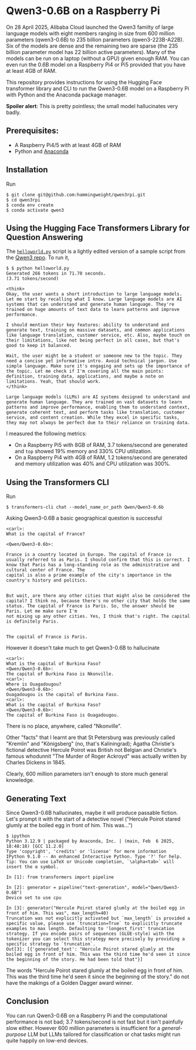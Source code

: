 # Qwen3-0.6B on a Raspberry Pi
On 28 April 2025, Alibaba Cloud launched the Qwen3 familty of large language models with eight members ranging in size from 600 million parameters (qwen3-0.6B) to 235 billion parameters (qwen3-223B-A22B). Six of the models are dense and the remaining two are sparse (the 235 billion parameter model has 22 billion active parameters). Many of the models can be run on a laptop (without a GPU) given enough RAM. You can even run the 0.6B model on a Raspberry Pi4 or Pi5 provided that you have at least 4GB of RAM.

This repository provides instructions for using the Hugging Face transformer library and CLI to run the Qwen3-0.6B model on a Raspberry Pi with Python and the Anaconda package manager.

**Spoiler alert**: This is pretty pointless; the small model hallucinates very badly.

## Prerequisites:
* A Raspberry Pi4/5 with at least 4GB of RAM
* Python and [Anaconda](https://www.anaconda.com/download)

## Installation
Run

```
$ git clone git@github.com:hammingweight/qwen3rpi.git
$ cd qwen3rpi
$ conda env create
$ conda activate qwen3
```

## Using the Hugging Face Transformers Library for Question Answering
The [`helloworld.py`](./helloworld.py) script is a lightly edited version of a sample script from the [Qwen3 repo](https://github.com/QwenLM/Qwen3). To run it,

```
$ $ python helloworld.py 
Generated 266 tokens in 71.70 seconds.
(3.71 tokens/second)

<think>
Okay, the user wants a short introduction to large language models. Let me start by recalling what I know. Large language models are AI systems that can understand and generate human language. They're trained on huge amounts of text data to learn patterns and improve performance.

I should mention their key features: ability to understand and generate text, training on massive datasets, and common applications like language translation, customer service, etc. Also, maybe touch on their limitations, like not being perfect in all cases, but that's good to keep it balanced.

Wait, the user might be a student or someone new to the topic. They need a concise yet informative intro. Avoid technical jargon. Use simple language. Make sure it's engaging and sets up the importance of the topic. Let me check if I'm covering all the main points: definition, training data, applications, and maybe a note on limitations. Yeah, that should work.
</think>

Large language models (LLMs) are AI systems designed to understand and generate human language. They are trained on vast datasets to learn patterns and improve performance, enabling them to understand context, generate coherent text, and perform tasks like translation, customer service, and content creation. While they excel in specific tasks, they may not always be perfect due to their reliance on training data.
```

I measured the following metrics:
 * On a Raspberry Pi5 with 8GB of RAM, 3.7 tokens/second are generated and `top` showed 19% memory and 330% CPU utilization.
 * On a Raspberry Pi4 with 4GB of RAM, 1.2 tokens/second are generated and memory utilization was 40% and CPU utilization was 300%.

## Using the Transformers CLI
Run

```
$ transformers-cli chat --model_name_or_path Qwen/Qwen3-0.6b
```

Asking Qwen3-0.6B a basic geographical question is successful
```
<carl>:
What is the capital of France?

<Qwen/Qwen3-0.6b>:

France is a country located in Europe. The capital of France is usually referred to as Paris. I should confirm that this is correct. I know that Paris has a long-standing role as the administrative and cultural center of France. The     
capital is also a prime example of the city's importance in the country's history and politics.                                                                                                                                              


But wait, are there any other cities that might also be considered the capital? I think no, because there's no other city that holds the same status. The capital of France is Paris. So, the answer should be Paris. Let me make sure I'm   
not mixing up any other cities. Yes, I think that's right. The capital is definitely Paris.                                                                                                                                                  
                                                                                                                                                                                                                                             

The capital of France is Paris.                                                                                                                                                                                                              
```

However it doesn't take much to get Qwen3-0.6B to hallucinate

```
<carl>:
What is the capital of Burkina Faso?
<Qwen/Qwen3-0.6b>:
The capital of Burkina Faso is Nkonville.
<carl>:
Where is Ouagadougou?
<Qwen/Qwen3-0.6b>:
Ouagadougou is the capital of Burkina Faso.                                                                                                                                                                                                  
<carl>:
What is the capital of Burkina Faso?
<Qwen/Qwen3-0.6b>:
The capital of Burkina Faso is Ouagadougou.  
```
There is no place, anywhere, called "Nkonville".

Other "facts" that I learnt are that St Petersburg was previously called "Kremlin" and "Königsberg" (no, that's Kaliningrad); Agatha Christie's fictional detective Hercule Poirot was British not Belgian and Christie's famous whodunnit "The Murder of Roger Ackroyd" was actually written by Charles Dickens in 1845.

Clearly, 600 million parameters isn't enough to store much general knowledge.

## Generating Text
Since Qwen3-0.6B hallucinates, maybe it will produce passable fiction. Let's prompt it with the start of a detective novel ("Hercule Poirot stared glumly at the boiled egg in front of him. This was...")

```
$ ipython
Python 3.12.9 | packaged by Anaconda, Inc. | (main, Feb  6 2025, 18:48:18) [GCC 11.2.0]
Type 'copyright', 'credits' or 'license' for more information
IPython 9.1.0 -- An enhanced Interactive Python. Type '?' for help.
Tip: You can use LaTeX or Unicode completion, `\alpha<tab>` will insert the α symbol.

In [1]: from transformers import pipeline

In [2]: generator = pipeline("text-generation", model="Qwen/Qwen3-0.6B")
Device set to use cpu

In [3]: generator("Hercule Poirot stared glumly at the boiled egg in front of him. This was", max_length=40)
Truncation was not explicitly activated but `max_length` is provided a specific value, please use `truncation=True` to explicitly truncate examples to max length. Defaulting to 'longest_first' truncation strategy. If you encode pairs of sequences (GLUE-style) with the tokenizer you can select this strategy more precisely by providing a specific strategy to `truncation`.
Out[3]: [{'generated_text': "Hercule Poirot stared glumly at the boiled egg in front of him. This was the third time he'd seen it since the beginning of the story. He had been told that"}]

```

The words "Hercule Poirot stared glumly at the boiled egg in front of him. This was the third time he'd seen it since the beginning of the story." do not have the makings of a Golden Dagger award winner.

## Conclusion
You can run Qwen3-0.6B on a Raspberry Pi and the computational performance is not bad; 3.7 tokens/second is not fast but it isn't painfully slow either. However 600 million parameters is insufficient for a *general-purpose* LLM but LLMs tailored for classification or chat tasks might run quite happily on low-end devices. 
